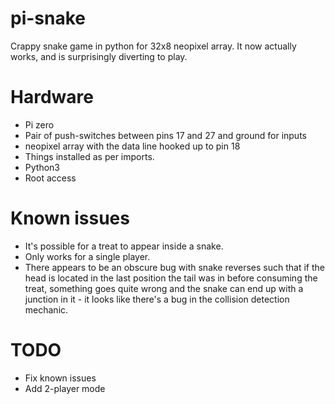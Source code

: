 # pi-snake
Crappy snake game in python for 32x8 neopixel array. It now actually works, and is surprisingly diverting to play.

# Hardware

* Pi zero
* Pair of push-switches between pins 17 and 27 and ground for inputs
* neopixel array with the data line hooked up to pin 18
* Things installed as per imports.
* Python3
* Root access

# Known issues

* It's possible for a treat to appear inside a snake.
* Only works for a single player.
* There appears to be an obscure bug with snake reverses such that if the head is located in the last position the tail was in before consuming the treat, something goes quite wrong and the snake can end up with a junction in it - it looks like there's a bug in the collision detection mechanic.

# TODO

* Fix known issues
* Add 2-player mode
